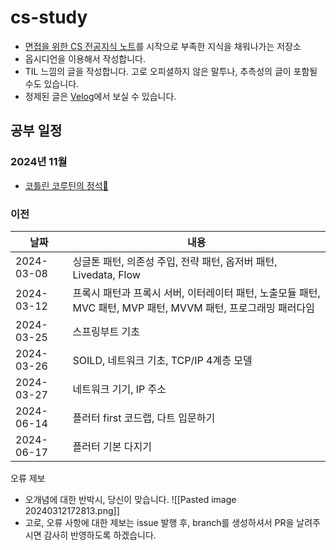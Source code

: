 # cs-study

- [면접을 위한 CS 전공지식 노트](https://m.yes24.com/Goods/Detail/108887922)를 시작으로 부족한 지식을 채워나가는 저장소
- 옵시디언을 이용해서 작성합니다. 
- TIL 느낌의 글을 작성합니다. 고로 오피셜하지 않은 말투나, 추측성의 글이 포함될 수도 있습니다. 
- 정제된 글은 [Velog](https://velog.io/@jini_1514/posts)에서 보실 수 있습니다. 

## 공부 일정
### 2024년 11월 
- [코틀린 코루틴의 정석🧐](https://github.com/HI-JIN2/cs-study/tree/main/%EC%BD%94%ED%8B%80%EB%A6%B0%20%EC%BD%94%EB%A3%A8%ED%8B%B4%EC%9D%98%20%EC%A0%95%EC%84%9D)

### 이전
| 날짜         | 내용                                                                     |
| ---------- | ---------------------------------------------------------------------- |
| 2024-03-08 | 싱글톤 패턴, 의존성 주입, 전략 패턴, 옵저버 패턴, Livedata, Flow                          |
| 2024-03-12 | 프록시 패턴과 프록시 서버, 이터레이터 패턴, 노출모듈 패턴, MVC 패턴, MVP 패턴, MVVM 패턴, 프로그래밍 패러다임 |
| 2024-03-25 | 스프링부트 기초                                                               |
| 2024-03-26 | SOILD, 네트워크 기초, TCP/IP 4계층 모델                                          |
| 2024-03-27 | 네트워크 기기, IP 주소                                                         |
| 2024-06-14 | 플러터 first 코드랩, 다트 입문하기                                                 |
| 2024-06-17 | 플러터 기본 다지기                                                             |

오류 제보
- 오개념에 대한 반박시, 당신이 맞습니다. 
![[Pasted image 20240312172813.png]]
- 고로, 오류 사항에 대한 제보는 issue 발행 후, branch를 생성하셔서 PR을 날려주시면 감사히 반영하도록 하겠습니다.
